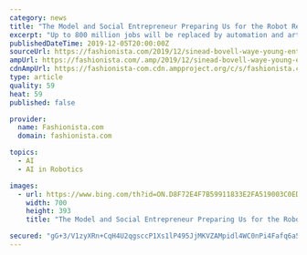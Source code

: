 ```yaml
---
category: news
title: "The Model and Social Entrepreneur Preparing Us for the Robot Revolution"
excerpt: "Up to 800 million jobs will be replaced by automation and artificial intelligence by 2030. Sinead Bovell is here to make sure we're prepared. Every once in a blue (sorry, cerulean) moon, fashion gives way to a certain stock of contemporary multihyphenate whose dynamic expertise in one field symbiotically contributes to that of another."
publishedDateTime: 2019-12-05T20:00:00Z
sourceUrl: https://fashionista.com/2019/12/sinead-bovell-waye-young-entrepreneurs
ampUrl: https://fashionista.com/.amp/2019/12/sinead-bovell-waye-young-entrepreneurs
cdnAmpUrl: https://fashionista-com.cdn.ampproject.org/c/s/fashionista.com/.amp/2019/12/sinead-bovell-waye-young-entrepreneurs
type: article
quality: 59
heat: 59
published: false

provider:
  name: Fashionista.com
  domain: fashionista.com

topics:
  - AI
  - AI in Robotics

images:
  - url: https://www.bing.com/th?id=ON.D8F72E4F7B59911833E2FA519003C0ED
    width: 700
    height: 393
    title: "The Model and Social Entrepreneur Preparing Us for the Robot Revolution"

secured: "gG+3/V1zyXRn+CqH4U2qgsccP1Xs1lP495JjMKVZAMpidl4WC0nPi4Fafq6a5GYvc5Vf4ii7BR+86GPdzvReTNpRA5d/o/XLlxjYIFZ3fNmv4sg2IHY39scAfbK0ZUK6qu+RR/z8qMdPANh/DfZ01GuRIr5C6i1Kaf5TW5xYQIriJWwWfkEQ2feKb67R3dERLrNDcbWABxo/GNmnGL+9hYWjD0forAqbt6otqNjtw2vywUQbmgrw5ZALsRdXlHfX1E8cH/aucEnsB17TbV8hOg==;2vRV7T/XMLVq7DDz/Yei+g=="
---
```


